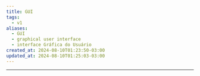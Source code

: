 ```yaml
---
title: GUI
tags:
  - v1
aliases:
  - GUI
  - graphical user interface
  - interface Gráfica do Usuário
created_at: 2024-08-10T01:23:50-03:00
updated_at: 2024-08-10T01:25:03-03:00
---
```




---

